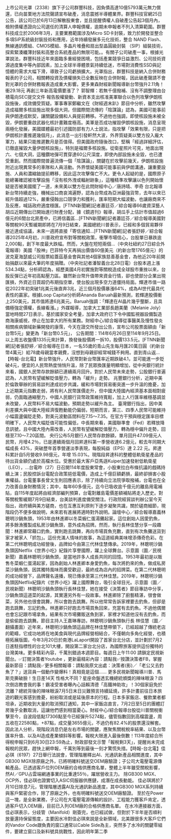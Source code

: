 上市公司光罩（2338）旗下子公司群豐科技，因負債高達10億5793萬元無力償還，已向苗栗地方法院聲請宣布破產，消息震撼半導體業界。群豐科技官網25日公告，該公司已於6月13日解散股東會，並且提醒債權人自破產公告起3個月內，檢附債權憑證向公司選任的清算人申報債權，逾期未申報者不列入清算範圍。群豐科技成立於2006年3月，主要業務範圍涉及Micro SD卡封裝，致力於開發並整合多項SiP系統級封裝技術和應用，近年持續發展多元化技術，整合 NAND Flash、無線通訊模組、CMOS模組、多晶片堆疊和扇出型晶圓級封裝 （SIP）組裝技術，探索緊湊纖薄封裝和高整合系統產品的無限可能。。有關子公司破產一事，根據光罩說法，群豐科技近年來面臨多重經營困境，包括產業競爭日益激烈、公司技術資源過度集中等內部因素，加上全球半導體景氣持續低迷，市場對消費性SSD與記憶體的需求大幅下滑，導致子公司虧損擴大。光罩指出，群豐科技是納入合併財務報表的子公司，相關轉投資及債權損失已全數反映在合併財報，因此破產聲請不會對光罩的合併財務報表造成重大影響。更多東森財經新聞報導新台幣強升2.11角！衝29.18元 再創三年新高電價要漲了？ 郭智輝：若無千億撥補、沒有不調整理由台積電向SEC提交文件 報告股權變動、新資本支出核准美軍聯合以色列攻擊伊朗核設施後，成效備受質疑。軍事專家鄭繼文在《財經週末趴》節目中分析，雖然攻擊造成福爾多核設施出現多個大洞，但國際間流傳的「陰謀論」認為，美國可能事前與伊朗達成默契，讓關鍵設備和人員提前轉移。不過他也強調，即使核設施未被全毀，伊朗要重啟武器化核計畫難度極高。美軍是否成功摧毀伊朗核設施，消息呈現兩極化發展，美國媒體最初引述國防部有力人士說法，指攻擊「效果有限，只是把伊朗核計畫推遲幾個月」，此消息一出引發軒然大波，外界質疑美以雙方投入龐大軍力，結果只能推遲數月是否值得。但美國政府隨後改口，堅稱「經過詳細評估，已徹底摧毀大量伊朗核設施」，特別是福爾多核設施。從衛星照片可見，地面出現六、七個大洞，這種鑽地彈可貫穿達60公尺深度，即使內部設施未全毀，也已遭受重創。然而國際間普遍流傳一個「陰謀論」，關鍵在於攻擊前幾天，伊朗核設施附近出現異常多的車隊和人員活動。外界懷疑美國可能事前與伊朗溝通，讓重要設施、人員和濃縮鈾提前轉移，因此這次攻擊傷亡不大。更令人起疑的是，國際原子能總署確認被攻擊設施「沒有核外洩或輻射跡象」，這種精準攻擊讓以色列開始懷疑是否被美國擺了一道，未來美以雙方在此問財經中心／唐詩晴、李奇 台北報導新台幣持續走強，機械出口商哀鴻遍野，認為台幣成為亞洲最強貨幣，去年以來已經升值超過12%，嚴重侵蝕出口競爭力和獲利，匯率短期大幅波動，也讓廠商來不及反應，喊話政府適度穩匯。[FTNN新聞網]記者蕭廷芬／綜合報導66歲資深藝人胡瓜近期傳出已開始進行財產分配，據《鏡週刊》報導，胡瓜手上估計市值超過6億元的6間台北房產中，已將信義區...[FTNN新聞網]記者蕭廷芬／綜合報導美國對等關稅90天暫緩期即將在7月9日結束，美國總統川普表示，已經和多個貿易夥伴接近達成協議，未來一週將直接「寄信通知...[FTNN新聞網]記者張舒婷／綜合報導2025年4月初，川普政府宣布對等關稅政策，衝擊市場信心，台股單日暴跌逾2,000點，創下年度最大跌幅。然而，大盤在短短兩個...（中央社紐約27日綜合外電報導）美國「股神」巴菲特今天再捐出價值60億美元（約新台幣1765億元）的波克夏海瑟威公司股票給蓋茲基金會與其他4個家族慈善基金會，為他近20年前開始捐獻以來最大筆的年度捐贈。（中央社記者潘智義台北28日電）台股本週上漲534.34點，分析師認為，經歷美國4月初實施對等關稅造成全球股市重挫以來，台股反彈已近年初高點壓力區。雖然新台幣升值帶來資金行情，卻也使部分企業出現匯損，外資近日買超仍布期指空單，使台股出現多空力道僵持局面。輝達市值一路從2022年初突破1兆美元後直奔3兆，近三個月股價暴漲64%，成為AI世代最具代表性的贏家。根據Loop Capital分析師Ananda Baruah最新預測，若輝達股價衝上250美元，其市值將達6兆美元。Baruah強調：「輝達在AI晶片幾乎壟斷，且具備極強定價權，長線看漲。」外媒報導，加拿大工業部長趙美蘭（Melanie Joly）當地時間27日表示，基於國家安全考量，加拿大政府已下令中國監視器設備製造商海康威視，停止在加拿大的所有業務。財經中心/綜合報導從事醫美及慢性發炎相關疾病領域新藥開發的康霈，今天在證交所發出公告，宣布公司股票面額由「新台幣5元」變更為「新台幣0.5元」， 公告期間：114年6月26日至114年9月25日。以上周五收盤價1335元來計算，換發後股價將一拆10，股價133.5元。[FTNN新聞網]記者張舒婷／綜合報導在日本，一名55歲的青山先生每月匯20萬日圓（約新台幣4萬元）給78歲母親當孝親費，沒想到母親卻經常喊錢不夠用。直到青山返...【時報-台北電】新台幣強升，人民幣對新台幣匯率近期跌破4.1，並可能進一步貶破4元，便宜的人民幣熱度悄悄升溫，除了民眾換匯量明顯增加，從中央銀行統計來看，國銀人民幣存款餘額已連續兩月回升。對於人民幣未來走勢，公股銀行普遍認為，人民幣有望緩解貶值壓力，轉為「緩升」走勢。 兆豐銀行分析，近期中美於倫敦舉辦的貿易談判達成初步共識，緩和市場對貿易衝突進一步升溫的擔憂，加上近期美元指數走弱，將有利人民幣匯價走升，但中國大陸國內經濟基本面相對疲弱，仍面臨通縮壓力，中國人民銀行貨幣政策維持寬鬆，加上人行匯率維穩基調並未改變，人民幣料不易大幅波動，預期走勢以緩升為主。 臺灣銀行指出，因中美利差擴大與中國大陸經濟復甦動能仍偏弱，短期而言，第三、四季人民幣可能維持小幅震盪偏貶走勢，對美元波動區間料在7.15～7.35。在官方干預與穩定匯率目標明確下，人民幣大幅貶值可能性偏低，中長期來看，美國聯準會（Fed）若釋放降息訊號，且中國大陸內需改善，人民幣有望緩解貶值壓力，轉為穩中偏升走勢，回穩至7.10～7.20區間。 央行公布5月銀行人民幣存款餘額，單月回升47.09億元人民幣，月增4.2％，已是連續兩個月回昇達科第一季營收達6.2億元，較去年同期大幅成長 43%，突破歷年首季營運淡季表現，每股純益（EPS）達 2.22 元。昇達科累計自5月營收9.98億元，年增 15.03%。現階段昇達科的整體低軌衛星產品的待出貨金額仍處於高檔水位。受惠於最大客戶亞馬遜Kuiper加速發射低軌衛星（LEO），...台電昨（27）日召開114年度股東常會，小股東拉白布條抗議的戲碼持續上演；民股控訴台電配合政策挹低電價，造成上千億巨額虧損，最終卻損害小股東權益。台電董事長曾文生則回應表示，除了持續向立法院爭取撥補，台電也在全力改善自身財務情況；其中，每年60多億元，迄今已吸收逾千億元的離島用電補貼，自115年度起將由經濟部編列預算，台電對離島電價差額補貼將走入歷史。對等關稅暫緩期7月9日結束，台美談判進度備受關注。行政院經貿談判辦公室今天指出，政府續與美方磋商，也在互惠互利原則下逐步凝聚共識，關於磋商細節，現階段仍不便多做說明，未來若有進展將適時對外說明。論壇中心／綜合報導嘉義林聰明沙鍋魚頭，1953年由林進卿以冬菜蝦仁蛋湯攤起家。這位創始人因愛釣魚，將多餘漁獲製成私房沙鍋魚頭，意外成為招牌。然而，執行長林佳慧分享一段趣聞：林進卿常藉口釣魚，實則跑去跳舞，再向市場買魚充數，直到有次魚攤送貨到家才被家人「抓包」。這份充滿人情味的故事，為這道經典美味增添傳奇色彩。在第二代林聰明成功經營後，品牌如今由第三代林佳慧傳承。2019年，林聰明沙鍋魚頭因Netflix《世界小吃》紀錄片享譽國際，躍上全球舞台。示意圖（圖／民視新聞）嘉義林聰明沙鍋魚頭，是當地許多人成長共同的回憶。1953年最初是以販售冬菜蝦仁蛋湯起家，因為創始人林進卿本身愛釣魚，每次將釣來的魚，做成私房菜沙鍋魚頭，因其獨特風味而廣受歡迎，最終成為店內的招牌菜。在第二代林聰明的成功經營下，品牌聲名遠播，現已傳承至第三代林佳慧。2019年，林聰明沙鍋魚頭因Netflix紀錄片《世界小吃》躍上國際舞台，吸引全球目光。示意圖（圖／民視新聞）林聰明沙鍋魚頭執行長林佳慧，她在接受《決策者》節目專訪中分享，沙鍋魚頭這道菜的起源，其實還另外有一段故事。林進卿除了廚藝精湛，很會做菜，另外他也很會跳舞，所以會跑去跳舞。所以他常常告訴家裡要去釣魚，但卻是跑去跳舞，忘記釣魚。林進卿只好跑去市場買魚回來，充當有去釣魚。不過他偶爾也會忘記跟市場拿魚，結果有次市場攤販送魚到家，家裡才知道他沒有去釣魚，而是偷偷跑去跳舞。節目主持人王嘉琳專訪，林聰明沙鍋魚頭執行長 林佳慧（圖／翻攝畫面）近年來，林聰明沙鍋魚頭這品牌在林佳慧帶領下，已經超越了傳統老店的範疇，它成功地將在地美食與現代品牌經營相結合，不僅朝向多角化經營，也積極拓展版圖，今年3月20日於南港LaLaport開設了首家台北分店，並計劃於7月2日進駐指標性的台北101大樓，開設第二家台北分店，為國際旅客提供這份獨特的台灣美味。更多精彩內容，千萬別錯過本週節目。每週日上午11:00 請鎖定民視新聞台。✅訂閱決策者Youtube ，更新最精彩內容：請點我✅按讚決策者FB，掌握最新節目：請點我✅更多相關報導：請點我原文出處：決策者(影)／「老公又去釣魚了？」送貨員一個動作變爆料！真相竟是這個...... 更多民視新聞報導川普、馬斯克撕破臉！生日差14天 性格大不同？星座命盤透玄機總統頒獎的辣味眼淚？四次倒店教會我的事！霸凌受害者曝內心話賴清德「高鐵神助攻」！30個家庭免於流離？總統背後的辣味眼淚7月5日末日災難預言持續延燒，許多計畫前往日本旅遊的觀光客感到擔憂，紛紛取消或是延後原本的行程。日本多家飯店、餐飲業者都坦承，近期收到大量的取消預訂通知，其中一家飯店直言，7月2日至5日的團體訂房幾乎全數取消，這讓他們感到相當憂心。財經中心/綜合報導台股從川普關稅衝擊至今，自波段低點17306點至今已經彈升5274點，儘管指數回到高檔震盪，周五收在22580點，+87點，成交量3655億元，不過仍有82.4%的股票還沒解套。因此法人分析，現階段消息仍是左右市場的關鍵，應聚焦關稅稅率結果、以及台幣匯率升值、以及AI造成產業傾斜等影響。報稅大限進入最後倒數！113年度綜合所得稅申報只到6月30日23:59為止，財政部發文示警「報稅剩3天」，提醒尚未完成報稅的民眾，趕快上網申報，千萬別等到最後一刻才驚慌失措。【時報-台北電】佳必琪（6197）27日舉行法說會，管理階層釋出AI、光通訊新產品相關進度，其中GB300 MGX除原廠之外，已將明確料號送交OEM廠驗證；子公司大電壓電源傳輸產品，已透過客戶位列OEM廠的合格供應商名單，整體上半年雖受關稅影響，然AI／GPU占雲端網通事業的比重達55％，躍居營收主力。 除GB300 MGX、OCP外，佳必琪也證實切入ASIC伺服器供應鏈，成潛在成長動能。 佳必琪將於7月10日除息7元，管理階層透露AI及光通訊新品進度，其中GB300 MGX系列持續與客戶緊密合作，除了原廠之外，也有明確料號送交OEM廠驗證。 至於在Power這一塊，是全新業務，子公司在大電壓電源傳輸的設計、工程能力獲客戶肯定，透過客戶切入OEM廠，目前已入列OEM廠的合格供應商名單。 在水冷連接器方面，佳必琪表示，分歧管（Manifold）剛簽完，也已經試做，但對於下半年是否順利放量還持保留態度，主要因水冷對佳必琪來說是全新領域，北美跟很多大客戶它們的Vandor Code跟負責的窗口通常以Cable Side為主，突然多了水冷的關鍵零組件，要建立窗口及新料號具挑戰性，因此明年第二季